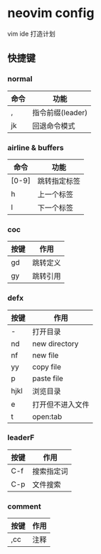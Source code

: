 # neovim config

vim ide 打造计划

## 快捷键

### normal 

命令|	功能
----|-------------------
,	|	指令前缀(leader)
jk	|	回退命令模式

### airline & buffers

命令|	功能
----|-------------------
<space>[0-9]	|	跳转指定标签
<spave>h		|	上一个标签
<spave>l		|	下一个标签

### coc

按键|	作用
----|-----------
gd	|	跳转定义
gy	|	跳转引用

### defx

按键	|	作用
--------|-----------
\-		|	打开目录
nd		|	new directory
nf		|	new file
yy		|	copy file
p		|	paste file
hjkl	|	浏览目录
e		|	打开但不进入文件
t		|	open:tab

### leaderF

按键|	作用
----|-----------
C-f	|	搜索指定词
C-p	|	文件搜索

### comment

按键|	作用
----|-----------
,cc	|	注释

